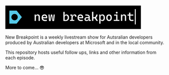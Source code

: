 ![new breakpoint logo](media/new-breakpoint.PNG 'new breakpoint logo')

New Breakpoint is a weekly livestream show for Autsralian developers produced by Australian developers at Microsoft and in the local community.

This repository hosts useful follow ups, links and other information from each episode.

More to come... 😎